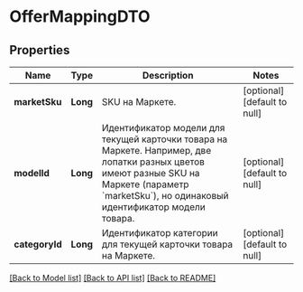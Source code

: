 # OfferMappingDTO
## Properties

| Name | Type | Description | Notes |
|------------ | ------------- | ------------- | -------------|
| **marketSku** | **Long** | SKU на Маркете. | [optional] [default to null] |
| **modelId** | **Long** | Идентификатор модели для текущей карточки товара на Маркете.  Например, две лопатки разных цветов имеют разные SKU на Маркете (параметр &#x60;marketSku&#x60;), но одинаковый идентификатор модели товара.  | [optional] [default to null] |
| **categoryId** | **Long** | Идентификатор категории для текущей карточки товара на Маркете. | [optional] [default to null] |

[[Back to Model list]](../README.md#documentation-for-models) [[Back to API list]](../README.md#documentation-for-api-endpoints) [[Back to README]](../README.md)

